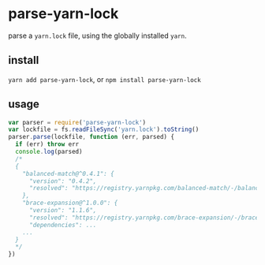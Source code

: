 # parse-yarn-lock

parse a `yarn.lock` file, using the globally installed `yarn`.

## install

`yarn add parse-yarn-lock`, or `npm install parse-yarn-lock`

## usage

```js
var parser = require('parse-yarn-lock')
var lockfile = fs.readFileSync('yarn.lock').toString()
parser.parse(lockfile, function (err, parsed) {
  if (err) throw err
  console.log(parsed)
  /*
  {
    "balanced-match@^0.4.1": {
      "version": "0.4.2",
      "resolved": "https://registry.yarnpkg.com/balanced-match/-/balanced-match-0.4.2.tgz#cb3f3e3c732dc0f01ee70b403f302e61d7709838"
    },
    "brace-expansion@^1.0.0": {
      "version": "1.1.6",
      "resolved": "https://registry.yarnpkg.com/brace-expansion/-/brace-expansion-1.1.6.tgz#7197d7eaa9b87e648390ea61fc66c84427420df9",
      "dependencies": ...
    ...
  }
  */
})
```
